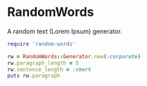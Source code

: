 # RandomWords

A random text (Lorem Ipsum) generator.

```ruby
require 'random-words'

rw = RandomWords::Generator.new(:corporate)
rw.paragraph_length = 5
rw.sentence_length = :short
puts rw.paragraph
```

